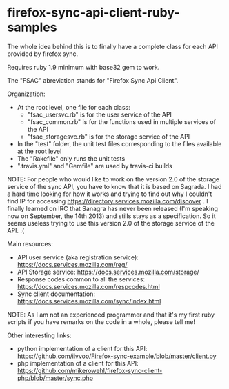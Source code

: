 firefox-sync-api-client-ruby-samples
====================================

The whole idea behind this is to finally have a complete class
for each API provided by firefox sync.

Requires ruby 1.9 minimum with base32 gem to work.

The "FSAC" abreviation stands for "Firefox Sync Api Client".

Organization:
 * At the root level, one file for each class:
    * "fsac_usersvc.rb" is for the user service of the API
    * "fsac_common.rb" is for the functions used in multiple services of the API
    * "fsac_storagesvc.rb" is for the storage service of the API
 * In the "test" folder, the unit test files corresponding to the files 
   available at the root level
 * The "Rakefile" only runs the unit tests
 * ".travis.yml" and "Gemfile" are used by travis-ci builds

NOTE: For people who would like to work on the version 2.0 of the storage
service of the sync API, you have to know that it is based on Sagrada. I had a
hard time looking for how it works and trying to find out why I couldn't find IP
for accessing https://directory.services.mozilla.com/discover . I finally
learned on IRC that Sanagra has never been released (I'm speaking now on
September, the 14th 2013) and stills stays as a specification. So it seems
useless trying to use this version 2.0 of the storage service of the API. :(

Main resources:
 * API user service (aka registration service): https://docs.services.mozilla.com/reg/
 * API Storage service: https://docs.services.mozilla.com/storage/
 * Response codes common to all the services: https://docs.services.mozilla.com/respcodes.html
 * Sync client documentation: https://docs.services.mozilla.com/sync/index.html


NOTE:
As I am not an experienced programmer and that it's my first ruby scripts
if you have remarks on the code in a whole, please tell me!


Other interesting links:
 * python implementation of a client for this API: https://github.com/iivvoo/Firefox-sync-example/blob/master/client.py
 * php implementation of a client for this API: https://github.com/mikerowehl/firefox-sync-client-php/blob/master/sync.php

